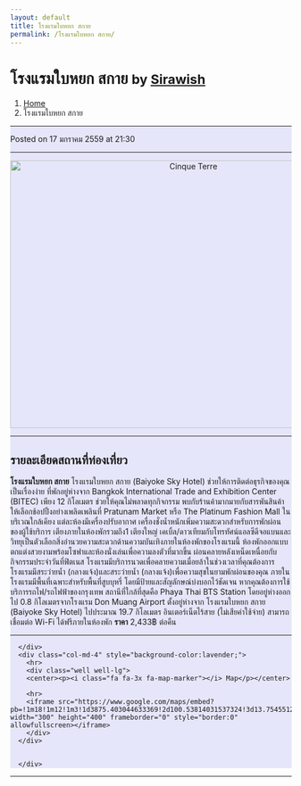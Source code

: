 ```yaml
---
layout: default
title: โรงแรมใบหยก สกาย
permalink: /โรงแรมใบหยก สกาย/
---
```


<div class="container">

<!-- Page Heading/Breadcrumbs -->
<div class="row">
<div class="col-lg-12">
  <h1 class="page-header">โรงแรมใบหยก สกาย
    <small>by <a href="https://github.com/sirawish"> Sirawish</a>
    </small>
  </h1>
  <ol class="breadcrumb">
      <li><a href="index.html">Home</a>
      </li>
      <li class="active">โรงแรมใบหยก สกาย</li>
  </ol>
</div>
</div>
<!-- /.row -->

<!-- Content Row -->
<div class="row">

<!-- Blog Post Content Column -->
<div class="col-md-8" style="background-color:lavender;" >

  <!-- Blog Post -->

  <hr>

  <!-- Date/Time -->
  <p><i class="fa fa-clock-o"></i> Posted on 17 มกราคม 2559 at 21:30 </p>

  <hr>

  <!-- Preview Image -->
  <center>
    <img src="http://i.imgur.com/QrBNQAA.jpg"
    class="img-thumbnail" alt="Cinque Terre" width="640" height="480">
  </center>

  <hr>

  <!-- Post Content -->
  <h2>รายละเอียดสถานที่ท่องเที่ยว</h2>
    <div class="well well-lg">
        <b>โรงแรมใบหยก สกาย</b> โรงแรมใบหยก สกาย (Baiyoke Sky Hotel) ช่วยให้การติดต่อธุรกิจของคุณเป็นเรื่องง่าย ที่พักอยู่ห่างจาก Bangkok International Trade and Exhibition Center (BITEC) เพียง 12 กิโลเมตร
        ช่วยให้คุณไม่พลาดทุกกิจกรรม พบกับร้านค้ามากมายกับสารพันสินค้าให้เลือกช้อปปิ้งอย่างเพลิดเพลินที่ Pratunam Market หรือ The Platinum Fashion Mall ในบริเวณใกล้เคียง
แต่ละห้องมีเครื่องปรับอากาศ เครื่องชั่งน้ำหนักเพิ่มความสะดวกสำหรับการพักผ่อนของผู้ใช้บริการ เตียงภายในห้องพักรวมถึง1 เตียงใหญ่ เคเบิ้ล/ดาวเทียมกับโทรทัศน์แอลซีดีจอแบนและวิทยุเป็นตัวเลือกสิ่งอำนวยความสะดวกด้านความบันเทิงภายในห้องพักของโรงแรมนี้
  ห้องพักออกแบบ ตกแต่งสวยงามพร้อมโซฟาและห้องนั่งเล่นเพื่อความลงตัวที่มากขึ้น
ผ่อนคลายหลังเหน็ดเหนื่อยกับกิจกรรมประจำวันที่ฟิตเนส โรงแรมมีบริการนวดเพื่อคลายความเมื่อยล้าในช่วงเวลาที่คุณต้องการ โรงแรมมีสระว่ายน้ำ (กลางแจ้ง)และสระว่ายน้ำ (กลางแจ้ง)เพื่อความสุขในยามพักผ่อนของคุณ ภายในโรงแรมมีพื้นที่เฉพาะสำหรับพื้นที่สูบบุหรี่ โดยมีป้ายและสัญลักษณ์บ่งบอกไว้ชัดเจน หากคุณต้องการใช้บริการรถไฟ/รถไฟฟ้าของกรุงเทพ สถานีที่ใกล้ที่สุดคือ Phaya Thai BTS Station‎ โดยอยู่ห่างออกไป 0.8 กิโลเมตรจากโรงแรม Don Muang Airport ตั้งอยู่ห่างจาก โรงแรมใบหยก สกาย (Baiyoke Sky Hotel) ไปประมาณ 19.7 กิโลเมตร
อินเตอร์เน็ตไร้สาย (ไม่เสียค่าใช้จ่าย) สามารถเชื่อมต่อ Wi-Fi ได้ฟรีภายในห้องพัก
<b>ราคา</b> 2,433฿ ต่อคืน</p>
      </div>

  <hr>

      </div>
      <div class="col-md-4" style="background-color:lavender;">
        <hr>
        <div class="well well-lg">
        <center><p><i class="fa fa-3x fa-map-marker"></i> Map</p></center>

        <hr>
        <iframe src="https://www.google.com/maps/embed?pb=!1m18!1m12!1m3!1d3875.403044633369!2d100.53814031537324!3d13.754551200934262!2m3!1f0!2f0!3f0!3m2!1i1024!2i768!4f13.1!3m3!1m2!1s0x30e29ec87c886b23%3A0x60888f7499b63ca5!2sBaiyoke+Sky+Hotel!5e0!3m2!1sth!2sth!4v1453041487931" width="300" height="400" frameborder="0" style="border:0" allowfullscreen></iframe>
        </div>
      </div>


      </div>
  </div>
</div>

</div>

</div>
<!-- /.row -->
<hr>
